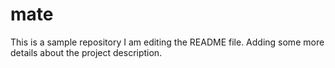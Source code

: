 # mate
This is a sample repository
I am editing the README file. Adding some more details about the project description.
